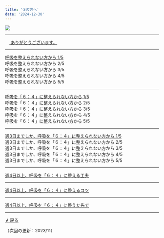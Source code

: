 ```yaml
---
title: '③の方へ'
date: '2024-12-30'
---
```

![](/images/3.jpg)
***
　[ ありがとうございます。](/posts/3-01)
***
[呼吸を整えられない方から 1/5](/posts/3-01-a1)  
呼吸を整えられない方から 2/5  
呼吸を整えられない方から 3/5  
呼吸を整えられない方から 4/5  
呼吸を整えられない方から 5/5  
***
[呼吸を「６：４」に整えられない方から 1/5](/posts/3-01-b1)  
呼吸を「６：４」に整えられない方から 2/5  
呼吸を「６：４」に整えられない方から 3/5  
呼吸を「６：４」に整えられない方から 4/5  
呼吸を「６：４」に整えられない方から 5/5  
***
[週3日までしか、呼吸を「６：４」に整えられない方から 1/5](/posts/3-01-c1)  
週3日までしか、呼吸を「６：４」に整えられない方から 2/5  
週3日までしか、呼吸を「６：４」に整えられない方から 3/5  
週3日までしか、呼吸を「６：４」に整えられない方から 4/5  
週3日までしか、呼吸を「６：４」に整えられない方から 5/5  
***
[ 週4日以上、呼吸を「６：４」に整える工夫 ](/posts/3-02)
***
[ 週4日以上、呼吸を「６：４」に整えるコツ ](/posts/3-03)
******
[ 週4日以上、呼吸を「６：４」に整えた先で ](/posts/3-04)
***
[ ↲ 戻る ](https://01234567890.thebase.in/about)

（次回の更新：2023/11）
